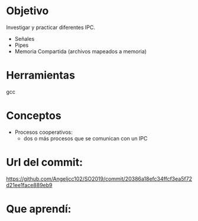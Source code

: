 # Objetivo 

Investigar y practicar diferentes IPC.
+ Señales
+ Pipes
+ Memoria Compartida (archivos mapeados a memoria)

# Herramientas
gcc

# Conceptos

+ Procesos cooperativos:
   + dos o más procesos que se comunican con un IPC

# Url del commit:
https://github.com/Angeljcc102/SO2019/commit/20386a18efc34ffcf3ea5f72d21ee1face889eb9
# Que aprendí:
